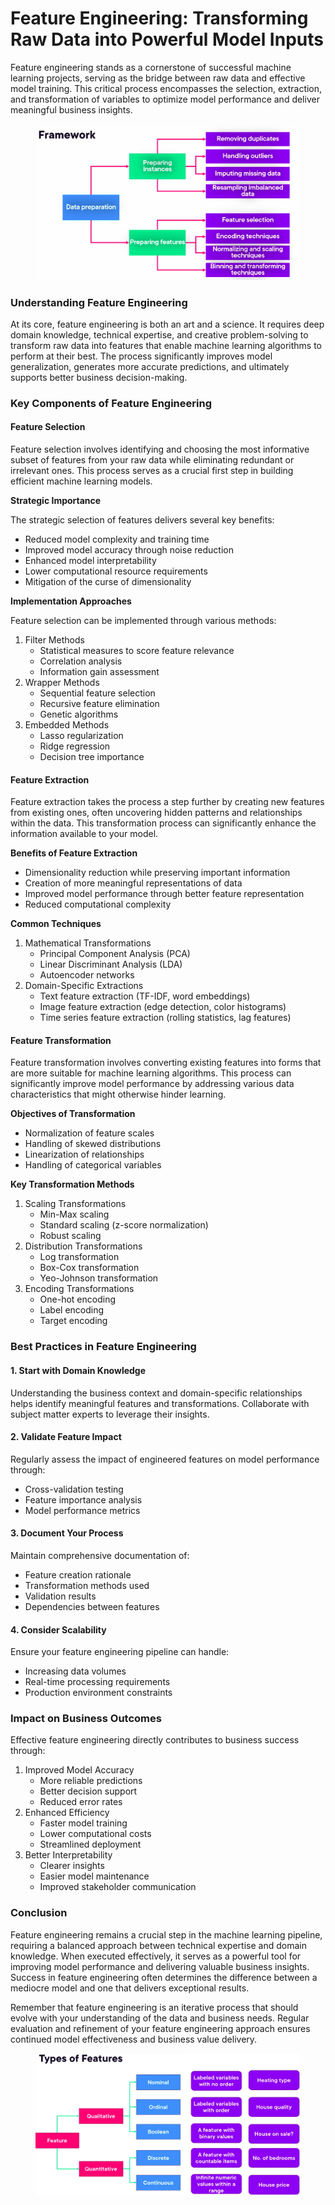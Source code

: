 # Feature Engineering: Transforming Raw Data into Powerful Model Inputs

Feature engineering stands as a cornerstone of successful machine learning projects, serving as the bridge between raw data and effective model training. This critical process encompasses the selection, extraction, and transformation of variables to optimize model performance and deliver meaningful business insights.

<figure><img src="../../../../.gitbook/assets/image (43).png" alt=""><figcaption></figcaption></figure>

### Understanding Feature Engineering

At its core, feature engineering is both an art and a science. It requires deep domain knowledge, technical expertise, and creative problem-solving to transform raw data into features that enable machine learning algorithms to perform at their best. The process significantly improves model generalization, generates more accurate predictions, and ultimately supports better business decision-making.

### Key Components of Feature Engineering

#### Feature Selection

Feature selection involves identifying and choosing the most informative subset of features from your raw data while eliminating redundant or irrelevant ones. This process serves as a crucial first step in building efficient machine learning models.

**Strategic Importance**

The strategic selection of features delivers several key benefits:

* Reduced model complexity and training time
* Improved model accuracy through noise reduction
* Enhanced model interpretability
* Lower computational resource requirements
* Mitigation of the curse of dimensionality

**Implementation Approaches**

Feature selection can be implemented through various methods:

1. Filter Methods
   * Statistical measures to score feature relevance
   * Correlation analysis
   * Information gain assessment
2. Wrapper Methods
   * Sequential feature selection
   * Recursive feature elimination
   * Genetic algorithms
3. Embedded Methods
   * Lasso regularization
   * Ridge regression
   * Decision tree importance

#### Feature Extraction

Feature extraction takes the process a step further by creating new features from existing ones, often uncovering hidden patterns and relationships within the data. This transformation process can significantly enhance the information available to your model.

**Benefits of Feature Extraction**

* Dimensionality reduction while preserving important information
* Creation of more meaningful representations of data
* Improved model performance through better feature representation
* Reduced computational complexity

**Common Techniques**

1. Mathematical Transformations
   * Principal Component Analysis (PCA)
   * Linear Discriminant Analysis (LDA)
   * Autoencoder networks
2. Domain-Specific Extractions
   * Text feature extraction (TF-IDF, word embeddings)
   * Image feature extraction (edge detection, color histograms)
   * Time series feature extraction (rolling statistics, lag features)

#### Feature Transformation

Feature transformation involves converting existing features into forms that are more suitable for machine learning algorithms. This process can significantly improve model performance by addressing various data characteristics that might otherwise hinder learning.

**Objectives of Transformation**

* Normalization of feature scales
* Handling of skewed distributions
* Linearization of relationships
* Handling of categorical variables

**Key Transformation Methods**

1. Scaling Transformations
   * Min-Max scaling
   * Standard scaling (z-score normalization)
   * Robust scaling
2. Distribution Transformations
   * Log transformation
   * Box-Cox transformation
   * Yeo-Johnson transformation
3. Encoding Transformations
   * One-hot encoding
   * Label encoding
   * Target encoding

### Best Practices in Feature Engineering

#### 1. Start with Domain Knowledge

Understanding the business context and domain-specific relationships helps identify meaningful features and transformations. Collaborate with subject matter experts to leverage their insights.

#### 2. Validate Feature Impact

Regularly assess the impact of engineered features on model performance through:

* Cross-validation testing
* Feature importance analysis
* Model performance metrics

#### 3. Document Your Process

Maintain comprehensive documentation of:

* Feature creation rationale
* Transformation methods used
* Validation results
* Dependencies between features

#### 4. Consider Scalability

Ensure your feature engineering pipeline can handle:

* Increasing data volumes
* Real-time processing requirements
* Production environment constraints

### Impact on Business Outcomes

Effective feature engineering directly contributes to business success through:

1. Improved Model Accuracy
   * More reliable predictions
   * Better decision support
   * Reduced error rates
2. Enhanced Efficiency
   * Faster model training
   * Lower computational costs
   * Streamlined deployment
3. Better Interpretability
   * Clearer insights
   * Easier model maintenance
   * Improved stakeholder communication

### Conclusion

Feature engineering remains a crucial step in the machine learning pipeline, requiring a balanced approach between technical expertise and domain knowledge. When executed effectively, it serves as a powerful tool for improving model performance and delivering valuable business insights. Success in feature engineering often determines the difference between a mediocre model and one that delivers exceptional results.

Remember that feature engineering is an iterative process that should evolve with your understanding of the data and business needs. Regular evaluation and refinement of your feature engineering approach ensures continued model effectiveness and business value delivery.

<figure><img src="../../../../.gitbook/assets/image (44).png" alt=""><figcaption></figcaption></figure>
